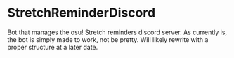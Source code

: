 # StretchReminderDiscord
Bot that manages the osu! Stretch reminders discord server.
As currently is, the bot is simply made to work, not be pretty.
Will likely rewrite with a proper structure at a later date.
